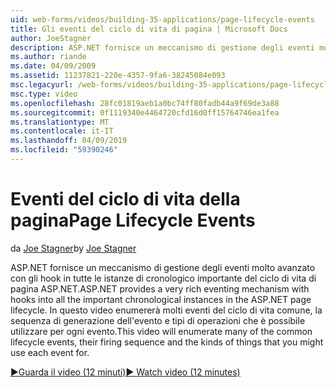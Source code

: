 ```yaml
---
uid: web-forms/videos/building-35-applications/page-lifecycle-events
title: Gli eventi del ciclo di vita di pagina | Microsoft Docs
author: JoeStagner
description: ASP.NET fornisce un meccanismo di gestione degli eventi molto avanzato con gli hook in tutte le istanze di cronologico importante del ciclo di vita di pagina ASP.NET. In questo video verrà enum...
ms.author: riande
ms.date: 04/09/2009
ms.assetid: 11237821-220e-4357-9fa6-38245084e093
msc.legacyurl: /web-forms/videos/building-35-applications/page-lifecycle-events
msc.type: video
ms.openlocfilehash: 28fc01819aeb1a0bc74ff80fadb44a9f69de3a88
ms.sourcegitcommit: 0f1119340e4464720cfd16d0ff15764746ea1fea
ms.translationtype: MT
ms.contentlocale: it-IT
ms.lasthandoff: 04/09/2019
ms.locfileid: "59390246"
---
```

# <a name="page-lifecycle-events"></a><span data-ttu-id="cd2a4-104">Eventi del ciclo di vita della pagina</span><span class="sxs-lookup"><span data-stu-id="cd2a4-104">Page Lifecycle Events</span></span>

<span data-ttu-id="cd2a4-105">da [Joe Stagner](https://github.com/JoeStagner)</span><span class="sxs-lookup"><span data-stu-id="cd2a4-105">by [Joe Stagner](https://github.com/JoeStagner)</span></span>

<span data-ttu-id="cd2a4-106">ASP.NET fornisce un meccanismo di gestione degli eventi molto avanzato con gli hook in tutte le istanze di cronologico importante del ciclo di vita di pagina ASP.NET.</span><span class="sxs-lookup"><span data-stu-id="cd2a4-106">ASP.NET provides a very rich eventing mechanism with hooks into all the important chronological instances in the ASP.NET page lifecycle.</span></span> <span data-ttu-id="cd2a4-107">In questo video enumererà molti eventi del ciclo di vita comune, la sequenza di generazione dell'evento e tipi di operazioni che è possibile utilizzare per ogni evento.</span><span class="sxs-lookup"><span data-stu-id="cd2a4-107">This video will enumerate many of the common lifecycle events, their firing sequence and the kinds of things that you might use each event for.</span></span>

[<span data-ttu-id="cd2a4-108">&#9654;Guarda il video (12 minuti)</span><span class="sxs-lookup"><span data-stu-id="cd2a4-108">&#9654; Watch video (12 minutes)</span></span>](https://channel9.msdn.com/Blogs/ASP-NET-Site-Videos/page-lifecycle-events)
